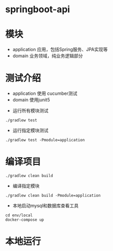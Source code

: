 # springboot-api

# 模块

- application 应用，包括Spring服务、JPA实现等
- domain 业务领域，纯业务逻辑部分

# 测试介绍

- application 使用 cucumber测试
- domain 使用junit5

* 运行所有模块测试

```shell
./gradlew test
```

* 运行指定模块测试

```shell
./gradlew test -Pmodule=application
```

# 编译项目

```shell
./gradlew clean build
```

* 编译指定模块

```shell
./gradlew clean build -Pmodule=application
```

* 本地启动mysql和数据库查看工具

```shell
cd env/local
docker-compose up
```

# 本地运行

